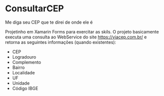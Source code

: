 # ConsultarCEP
Me diga seu CEP que te direi de onde ele é

Projetinho em Xamarin Forms para exercitar as skils. O projeto basicamente executa uma consulta ao WebService do site https://viacep.com.br/ e retorna as seguintes informações (quando existentes):


- CEP
- Logradouro
- Complemento
- Bairro
- Localidade
- UF
- Unidade
- Código IBGE
